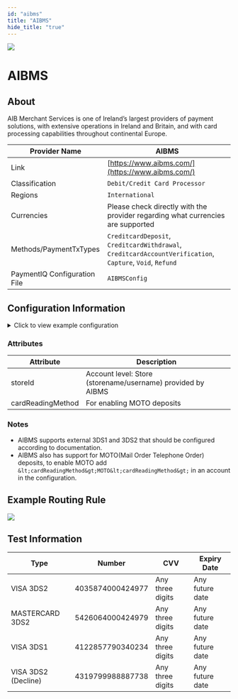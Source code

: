 ```yaml
--- 
id: "aibms" 
title: "AIBMS"
hide_title: "true"
---
```

 
![](/img/providers/logos/aibms.png)

# AIBMS

## About
AIB Merchant Services is one of Ireland’s largest providers of payment solutions, with extensive operations in Ireland and Britain, and with card processing capabilities throughout continental Europe.

| Provider Name                | AIBMS                                                                                                     |
|------------------------------|-----------------------------------------------------------------------------------------------------------|
| Link                         | [https://www.aibms.com/](https://www.aibms.com/)                                                          |
| Classification               | `Debit/Credit Card Processor`                                                                             |
| Regions                      | `International`                                                                                           |
| Currencies                   | Please check directly with the provider regarding what currencies are supported                           |
| Methods/PaymentTxTypes       | `CreditcardDeposit`, `CreditcardWithdrawal`, `CreditcardAccountVerification`, `Capture`, `Void`, `Refund` |
| PaymentIQ Configuration File | `AIBMSConfig`                                                                                             |

## Configuration Information

<details>
<summary>Click to view example configuration</summary>
<br/>

```xml
<com.devcode.paymentiq.integration.aibms.AIBMSConfig>
  <enabled>true</enabled>
  <useViqProxy>true</useViqProxy>
  <accounts>
    <entry>
      <string>default</string>
      <account>
        <storeId>???</storeId>
        <supportedCurrencies>??</supportedCurrencies>
      </account>
    </entry>
  </accounts>
</com.devcode.paymentiq.integration.aibms.AIBMSConfig>
```

</details>

### Attributes


| Attribute         | Description                                                 |
|-------------------|-------------------------------------------------------------|
| storeId           | Account level: Store (storename/username) provided by AIBMS |
| cardReadingMethod | For enabling MOTO deposits                                  |

### Notes

- AIBMS supports external 3DS1 and 3DS2 that should be configured according to documentation.
- AIBMS also has support for MOTO(Mail Order Telephone Order) deposits, to enable MOTO add `&lt;cardReadingMethod&gt;MOTO&lt;cardReadingMethod&gt;` in an account in the configuration.

## Example Routing Rule

![](/img/providers/routing/aibms.png)


## Test Information

| Type                | Number           | CVV              | Expiry Date     |
|---------------------|------------------|------------------|-----------------|
| VISA 3DS2           | 4035874000424977 | Any three digits | Any future date |
| MASTERCARD 3DS2     | 5426064000424979 | Any three digits | Any future date |
| VISA 3DS1           | 4122857790340234 | Any three digits | Any future date |
| VISA 3DS2 (Decline) | 4319799988887738 | Any three digits | Any future date |
